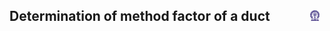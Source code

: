 ## Determination  of method factor of a duct  &nbsp; &nbsp; &nbsp; &nbsp; &nbsp; &nbsp; <img src="images/iitkgp.png" width="3%" />
